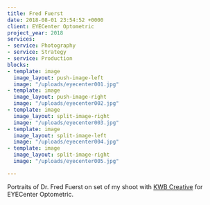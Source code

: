 ```yaml
---
title: Fred Fuerst
date: 2018-08-01 23:54:52 +0000
client: EYECenter Optometric
project_year: 2018
services:
- service: Photography
- service: Strategy
- service: Production
blocks:
- template: image
  image_layout: push-image-left
  image: "/uploads/eyecenter001.jpg"
- template: image
  image_layout: push-image-right
  image: "/uploads/eyecenter002.jpg"
- template: image
  image_layout: split-image-right
  image: "/uploads/eyecenter003.jpg"
- template: image
  image_layout: split-image-left
  image: "/uploads/eyecenter004.jpg"
- template: image
  image_layout: split-image-right
  image: "/uploads/eyecenter005.jpg"

---
```

Portraits of Dr. Fred Fuerst on set of my shoot with [KWB Creative](https://kwbcreative.com) for EYECenter Optometric.